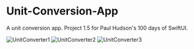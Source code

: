 # Unit-Conversion-App

A unit conversion app. Project 1.5 for Paul Hudson's 100 days of SwiftUI.

![UnitConverter1](https://github.com/lyuhiroyama/Unit-Conversion-App/assets/98152295/b765ecf8-711b-470c-9eeb-a773c210bfcb)  ![UnitConverter2](https://github.com/lyuhiroyama/Unit-Conversion-App/assets/98152295/e92aef38-bf6a-4525-b140-3a761467bf29)  ![UnitConverter3](https://github.com/lyuhiroyama/Unit-Conversion-App/assets/98152295/51156604-45f4-44ed-be96-b543f5c8d075)
